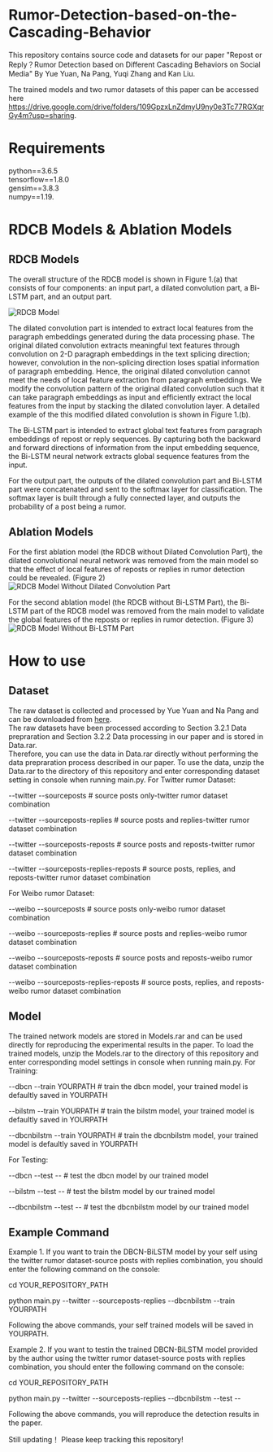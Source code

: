 # Rumor-Detection-based-on-the-Cascading-Behavior
This repository contains source code and datasets for our paper "Repost or Reply？Rumor Detection based on Different Cascading Behaviors on Social Media" By Yue Yuan, Na Pang, Yuqi Zhang and Kan Liu. 

The trained models and two rumor datasets of this paper can be accessed here https://drive.google.com/drive/folders/109GpzxLnZdmyU9ny0e3Tc77RGXqrGy4m?usp=sharing.

# Requirements
python==3.6.5  
tensorflow==1.8.0  
gensim==3.8.3  
numpy==1.19.

# RDCB Models & Ablation Models
## RDCB Models
The overall structure of the RDCB model is shown in Figure 1.(a) that consists of four components: an input part, a dilated convolution part, a Bi-LSTM part, and an output part.

![RDCB Model](./Figure1.jpg)

The dilated convolution part is intended to extract local features from the paragraph embeddings generated during the data processing phase. 
The original dilated convolution extracts meaningful text features through convolution on 2-D paragraph embeddings in the text splicing direction; however, convolution in the non-splicing direction loses spatial information of paragraph embedding. 
Hence, the original dilated convolution cannot meet the needs of local feature extraction from paragraph embeddings. 
We modify the convolution pattern of the original dilated convolution such that it can take paragraph embeddings as input and efficiently extract the local features from the input by stacking the dilated convolution layer. 
A detailed example of the this modified dilated convolution is shown in Figure 1.(b).

The Bi-LSTM part is intended to extract global text features from paragraph embeddings of repost or reply sequences. 
By capturing both the backward and forward directions of information from the input embedding sequence, the Bi-LSTM neural network extracts global sequence features from the input.

For the output part, the outputs of the dilated convolution part and Bi-LSTM part were concatenated and sent to the softmax layer for classification.
The softmax layer is built through a fully connected layer, and outputs the probability of a post being a rumor.
## Ablation Models
For the first ablation model (the RDCB without Dilated Convolution Part), the dilated convolutional neural network was removed from the main model so that the effect of local features of reposts or replies in rumor detection could be revealed. (Figure 2)
![RDCB Model Without Dilated Convolution Part](./Figure2.jpg)

For the second ablation model (the RDCB without Bi-LSTM Part), the Bi-LSTM part of the RDCB model was removed from the main model to validate the global features of the reposts or replies in rumor detection. (Figure 3)
![RDCB Model Without Bi-LSTM Part](./Figure3.jpg)

# How to use
## Dataset
The raw dataset is collected and processed by Yue Yuan and Na Pang and can be downloaded from [here](https://drive.google.com/drive/folders/109GpzxLnZdmyU9ny0e3Tc77RGXqrGy4m?usp=sharing).  
The raw datasets have been processed according to Section 3.2.1 Data prepraration and Section 3.2.2 Data processing in our paper and is stored in Data.rar.  
Therefore, you can use the data in Data.rar directly without performing the data prepraration process described in our paper. 
To use the data, unzip the Data.rar to the directory of this repository and enter corresponding dataset setting in console when running main.py.
For Twitter rumor Dataset:

--twitter --sourceposts     # source posts only-twitter rumor dataset combination

--twitter --sourceposts-replies     # source posts and replies-twitter rumor dataset combination

--twitter --sourceposts-reposts     # source posts and reposts-twitter rumor dataset combination

--twitter --sourceposts-replies-reposts     # source posts, replies, and reposts-twitter rumor dataset combination

For Weibo rumor Dataset:

--weibo --sourceposts     # source posts only-weibo rumor dataset combination

--weibo --sourceposts-replies     # source posts and replies-weibo rumor dataset combination

--weibo --sourceposts-reposts     # source posts and reposts-weibo rumor dataset combination

--weibo --sourceposts-replies-reposts     # source posts, replies, and reposts-weibo rumor dataset combination

## Model
The trained network models are stored in Models.rar and can be used directly for reproducing the experimental results in the paper.
To load the trained models, unzip the Models.rar to the directory of this repository and enter corresponding model settings in console when running main.py.
For Training:

--dbcn --train YOURPATH     # train the dbcn model, your trained model is defaultly saved in YOURPATH 

--bilstm --train YOURPATH     # train the bilstm model, your trained model is defaultly saved in YOURPATH 

--dbcnbilstm --train YOURPATH     # train the dbcnbilstm model, your trained model is defaultly saved in YOURPATH 

For Testing:

--dbcn --test --     #  test the dbcn model by our trained model   

--bilstm --test --     # test the bilstm model by our trained model  

--dbcnbilstm --test --     # test the dbcnbilstm model by our trained model  

## Example Command
Example 1. If you want to train the DBCN-BiLSTM model by your self using the twitter rumor dataset-source posts with replies combination, you should enter the following command on the console:

cd YOUR_REPOSITORY_PATH

python main.py --twitter --sourceposts-replies --dbcnbilstm --train YOURPATH

Following the above commands, your self trained models will be saved in YOURPATH.

Example 2. If you want to testin the trained DBCN-BiLSTM model provided by the author using the twitter rumor dataset-source posts with replies combination, you should enter the following command on the console:

cd YOUR_REPOSITORY_PATH

python main.py --twitter --sourceposts-replies --dbcnbilstm --test --

Following the above commands, you will reproduce the detection results in the paper.


Still updating！
Please keep tracking this repository!
